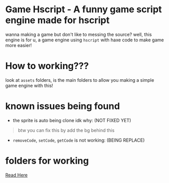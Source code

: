 # Game Hscript - A funny game script engine made for hscript
wanna making a game but don't like to messing the source? well, this engine is for u, a game engine using `hscript` with haxe code to make game more easier!

# How to working???
look at `assets` folders, is the main folders to allow you making a simple game engine with this!

# known issues being found
- the sprite is auto being clone idk why: (NOT FIXED YET)
> btw you can fix this by add the bg behind this
- `removeCode`, `setCode`, `getCode` is not working: (BEING REPLACE)

# folders for working
[Read Here](/DefaultFolderWorking.md)